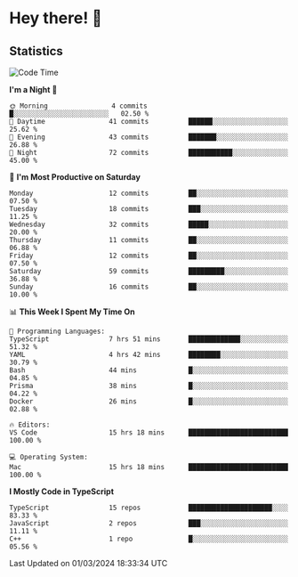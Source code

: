 # Hey there! 👋


## Statistics
<!--START_SECTION:waka-->
![Code Time](http://img.shields.io/badge/Code%20Time-183%20hrs%2045%20mins-blue)

**I'm a Night 🦉** 

```text
🌞 Morning                4 commits           █░░░░░░░░░░░░░░░░░░░░░░░░   02.50 % 
🌆 Daytime                41 commits          ██████░░░░░░░░░░░░░░░░░░░   25.62 % 
🌃 Evening                43 commits          ███████░░░░░░░░░░░░░░░░░░   26.88 % 
🌙 Night                  72 commits          ███████████░░░░░░░░░░░░░░   45.00 % 
```
📅 **I'm Most Productive on Saturday** 

```text
Monday                   12 commits          ██░░░░░░░░░░░░░░░░░░░░░░░   07.50 % 
Tuesday                  18 commits          ███░░░░░░░░░░░░░░░░░░░░░░   11.25 % 
Wednesday                32 commits          █████░░░░░░░░░░░░░░░░░░░░   20.00 % 
Thursday                 11 commits          ██░░░░░░░░░░░░░░░░░░░░░░░   06.88 % 
Friday                   12 commits          ██░░░░░░░░░░░░░░░░░░░░░░░   07.50 % 
Saturday                 59 commits          █████████░░░░░░░░░░░░░░░░   36.88 % 
Sunday                   16 commits          ██░░░░░░░░░░░░░░░░░░░░░░░   10.00 % 
```


📊 **This Week I Spent My Time On** 

```text
💬 Programming Languages: 
TypeScript               7 hrs 51 mins       █████████████░░░░░░░░░░░░   51.32 % 
YAML                     4 hrs 42 mins       ████████░░░░░░░░░░░░░░░░░   30.79 % 
Bash                     44 mins             █░░░░░░░░░░░░░░░░░░░░░░░░   04.85 % 
Prisma                   38 mins             █░░░░░░░░░░░░░░░░░░░░░░░░   04.22 % 
Docker                   26 mins             █░░░░░░░░░░░░░░░░░░░░░░░░   02.88 % 

🔥 Editors: 
VS Code                  15 hrs 18 mins      █████████████████████████   100.00 % 

💻 Operating System: 
Mac                      15 hrs 18 mins      █████████████████████████   100.00 % 
```

**I Mostly Code in TypeScript** 

```text
TypeScript               15 repos            █████████████████████░░░░   83.33 % 
JavaScript               2 repos             ███░░░░░░░░░░░░░░░░░░░░░░   11.11 % 
C++                      1 repo              █░░░░░░░░░░░░░░░░░░░░░░░░   05.56 % 
```




 Last Updated on 01/03/2024 18:33:34 UTC
<!--END_SECTION:waka-->

